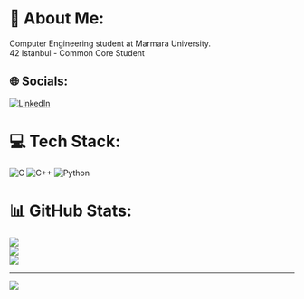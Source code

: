 # 💫 About Me:
Computer Engineering student at Marmara University.<br>42 Istanbul - Common Core Student


## 🌐 Socials:
[![LinkedIn](https://img.shields.io/badge/LinkedIn-%230077B5.svg?logo=linkedin&logoColor=white)](https://linkedin.com/in/mullaoglukoray) 

# 💻 Tech Stack:
![C](https://img.shields.io/badge/c-%2300599C.svg?style=for-the-badge&logo=c&logoColor=white) ![C++](https://img.shields.io/badge/c++-%2300599C.svg?style=for-the-badge&logo=c%2B%2B&logoColor=white) ![Python](https://img.shields.io/badge/python-3670A0?style=for-the-badge&logo=python&logoColor=ffdd54)
# 📊 GitHub Stats:
![](https://github-readme-stats.vercel.app/api?username=koraymullaoglu&theme=highcontrast&hide_border=false&include_all_commits=false&count_private=false)<br/>
![](https://github-readme-streak-stats.herokuapp.com/?user=koraymullaoglu&theme=highcontrast&hide_border=false)<br/>
![](https://github-readme-stats.vercel.app/api/top-langs/?username=koraymullaoglu&theme=highcontrast&hide_border=false&include_all_commits=false&count_private=false&layout=compact)

---
[![](https://visitcount.itsvg.in/api?id=koraymullaoglu&icon=0&color=0)](https://visitcount.itsvg.in)

<!-- Proudly created with GPRM ( https://gprm.itsvg.in ) -->
